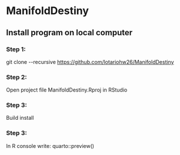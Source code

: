 # ManifoldDestiny


## Install program on local computer

### Step 1:
git clone --recursive https://github.com/lotariohw26/ManifoldDestiny

### Step 2:
Open project file ManifoldDestiny.Rproj in RStudio

### Step 3:
Build install

### Step 3:
In R console write:
quarto::preview()


